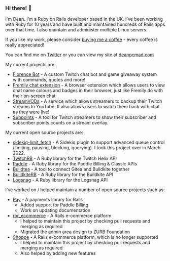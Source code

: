 ### Hi there! 👋

I'm Dean. I'm a Ruby on Rails developer based in the UK. I've been working with Ruby for 10 years and have built and maintained hundreds of Rails apps over that time. I also maintain and administer multiple Linux servers.

If you like my work, please consider [buying me a coffee](https://ko-fi.com/deanpcmad) - every coffee is really appreciated!

You can find me on [Twitter](https://twitter.com/deanpcmad) or you can view my site at [deanpcmad.com](https://deanpcmad.com)

My current projects are:

- [Florence Bot](https://deanpcmad.com/florencebot/) - A custom Twitch chat bot and game giveaway system with commands, quotes and more!
- [Fremily chat extension](https://florencebot.com/extension) - A browser extension which allows users to view chat name colours and badges in their browser, just like Fremily do with their on-screen chat
- [StreamVODs](https://streamvods.com) - A service which allows streamers to backup their Twitch streams to YouTube. It also allows users to watch them back with chat as they were live!
- [Subpoints](https://subpoints.com) - A tool for Twitch streamers to show their subscriber and subscriber points counts on a stream overlay.

My current open source projects are:

- [sidekiq-limit_fetch](https://github.com/deanpcmad/sidekiq-limit_fetch) - A Sidekiq plugin to support advanced queue control (limiting, pausing, blocking, querying). I took this project over in March 2022.
- [TwitchRB](https://github.com/deanpcmad/twitchrb) - A Ruby library for the Twitch Helix API
- [Paddle](https://github.com/deanpcmad/paddle) - A Ruby library for the Paddle Billing & Classic APIs
- [Buildtea](https://github.com/deanpcmad/buildtea) - A tool to connect Gitea and Buildkite together
- [BuildkiteRB](https://github.com/deanpcmad/buildkiterb) - A Ruby library for the Buildkite API
- [Logsnag](https://github.com/deanpcmad/logsnag) - A Ruby library for the Logsnag API

I've worked on / helped maintain a number of open source projects such as:

- [Pay](https://github.com/pay-rails/pay) - A payments library for Rails
  - Added support for Paddle Billing
  - Work on updating documentation
- [ror_ecommerce](https://github.com/drhenner/ror_ecommerce) - A Rails e-commerce platform
  - I helped to maintain this project by checking pull requests and merging as required
  - Migrated the admin area design to ZURB Foundation
- [Shoppe](https://github.com/tryshoppe/shoppe) - A Rails e-commerce platform, which is no longer supported
  - I helped to maintain this project by checking pull requests and merging as required
  - Also helped by adding new features

<!--
I've worked with a few different clients:

- Hillcrest Animal Hospital
  - Maintaining their Intranet Rails application
  - Building a central authentication service for new apps
  - Building multiple new applications over the past 5 years
- DannyWeb Ltd
  - Maintaining existing and building new Rails applications
- OceansHQ Ltd
  - Helped work on a feature which connected a legacy service with a new Rails app  
-->
